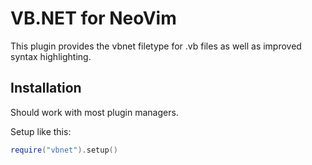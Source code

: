 # VB.NET for NeoVim

This plugin provides the vbnet filetype for .vb files as well as improved syntax highlighting.

## Installation

Should work with most plugin managers.

Setup like this:
```lua
require("vbnet").setup()
```
